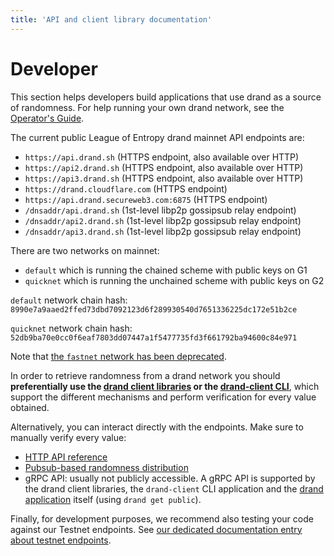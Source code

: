 ```yaml
---
title: 'API and client library documentation'
---
```


# Developer

This section helps developers build applications that use drand as a source of randomness. For help running your own drand network, see the [Operator's Guide](/operator/).

The current public League of Entropy drand mainnet API endpoints are:

* `https://api.drand.sh` (HTTPS endpoint, also available over HTTP)
* `https://api2.drand.sh` (HTTPS endpoint, also available over HTTP)
* `https://api3.drand.sh` (HTTPS endpoint, also available over HTTP)
* `https://drand.cloudflare.com` (HTTPS endpoint)
* `https://api.drand.secureweb3.com:6875` (HTTPS endpoint)
* `/dnsaddr/api.drand.sh` (1st-level libp2p gossipsub relay endpoint)
* `/dnsaddr/api2.drand.sh` (1st-level libp2p gossipsub relay endpoint)
* `/dnsaddr/api3.drand.sh` (1st-level libp2p gossipsub relay endpoint)

There are two networks on mainnet:
- `default` which is running the chained scheme with public keys on G1
- `quicknet` which is running the unchained scheme with public keys on G2

`default` network chain hash:
```8990e7a9aaed2ffed73dbd7092123d6f289930540d7651336225dc172e51b2ce```

`quicknet` network chain hash:
```52db9ba70e0cc0f6eaf7803dd07447a1f5477735fd3f661792ba94600c84e971```

Note that [the `fastnet` network has been deprecated](/blog/2023/07/03/fastnet-sunset-quicknet-new/).

In order to retrieve randomness from a drand network you should **preferentially use the [drand client libraries](/developer/clients/) or the [drand-client CLI](/developer/drand-client/)**, which support the different mechanisms and perform verification for every value obtained.

Alternatively, you can interact directly with the endpoints. Make sure to manually verify every value:

- [HTTP API reference](/developer/http-api/)
- [Pubsub-based randomness distribution](/developer/gossipsub/)
- gRPC API: usually not publicly accessible. A gRPC API is supported by the drand client libraries, the `drand-client` CLI application and the [drand application](/operator/drand-cli/) itself (using `drand get public`).

Finally, for development purposes, we recommend also testing your code against our Testnet endpoints.
See [our dedicated documentation entry about testnet endpoints](/developer/http-api/#testnet-endpoints).
